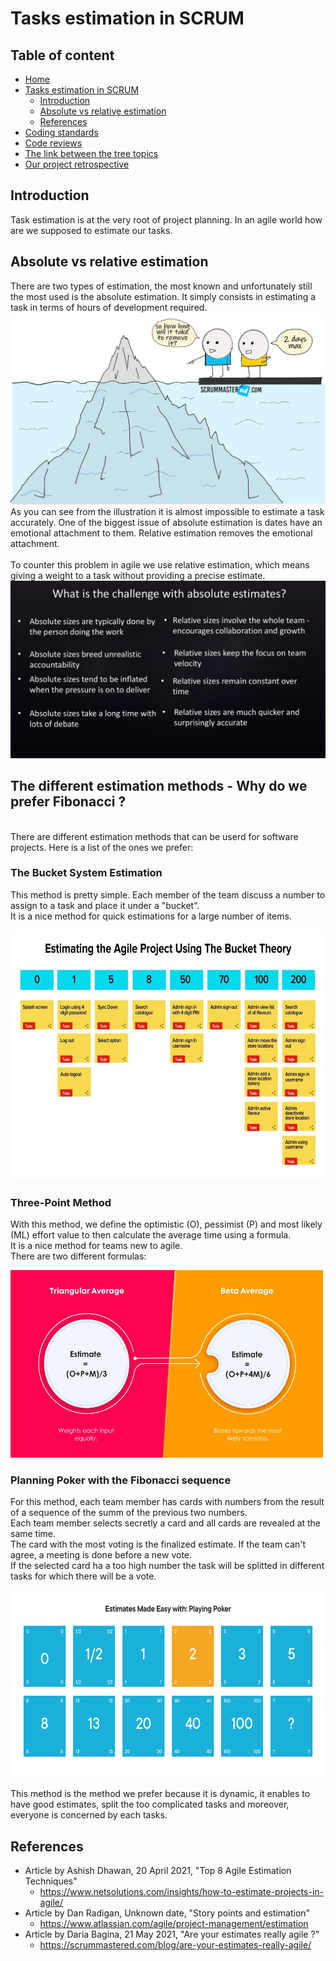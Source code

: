 # Tasks estimation in SCRUM

## Table of content
* [Home](/README.md)
* [Tasks estimation in SCRUM](/readme-content/tasks-estimation.md)
    * [Introduction](#introduction)
    * [Absolute vs relative estimation](#absolute-vs-relative-estimation)
    * [References](#references)
* [Coding standards](/readme-content/coding-standards.md)
* [Code reviews](/readme-content/code-reviews.md)
* [The link between the tree topics](/readme-content/topics-link.md)
* [Our project retrospective](/readme-content/project-retrospective.md)


## Introduction

Task estimation is at the very root of project planning. In an agile world how are we supposed to estimate our tasks.

## Absolute vs relative estimation

There are two types of estimation, the most known and unfortunately still the most used is the absolute estimation. It simply consists in estimating a task in terms of hours of development required. <br>
<img src="./pictures/task-estimation/absolute-relative/Relative-Agile-Estimation.jpg"><br>
As you can see from the illustration it is almost impossible to estimate a task accurately. One of the biggest issue of absolute estimation is dates have an emotional attachment to them. Relative estimation removes the emotional attachment. <br>
<br>
To counter this problem in agile we use relative estimation, which means giving a weight to a task without providing a precise estimate.
<img src="./pictures/task-estimation/absolute-relative/challenge_absolute_estimates.jpg"><br>

## The different estimation methods - Why do we prefer Fibonacci ?

<br>There are different estimation methods that can be userd for software projects. Here is a list of the ones we prefer:<br>

### The Bucket System Estimation

This method is pretty simple. Each member of the team discuss a number to assign to a task and place it under a "bucket".<br>
It is a nice method for quick estimations for a large number of items.

<img src="./pictures/tasks-estimation/estimation-methods/bucket-theory.jpg" width="600" height="400"><br>


### Three-Point Method

With this method, we define the optimistic (O), pessimist (P) and most likely (ML) effort value to then calculate the average time using a formula.<br>
It is a nice method for teams new to agile.<br>
There are two different formulas:<br>

<img src="./pictures/tasks-estimation/estimation-methods/three-points-method.jpg" width="500" height="300"><br>

### Planning Poker with the Fibonacci sequence

For this method, each team member has cards with numbers from the result of a sequence of the summ of the previous two numbers.<br>
Each team member selects secretly a card and all cards are revealed at the same time.<br>
The card with the most voting is the finalized estimate. If the team can't agree, a meeting is done before a new vote.<br>
If the selected card ha a too high number the task will be splitted in different tasks for which there will be a vote.<br>

<img src="./pictures/tasks-estimation/estimation-methods/planning-poker.jpg" width="600" height="300"><br>

This method is the method we prefer because it is dynamic, it enables to have good estimates, split the too complicated tasks and moreover, everyone is concerned by each tasks.<br>

## References

- Article by Ashish Dhawan, 20 April 2021, "Top 8 Agile Estimation Techniques"
    - https://www.netsolutions.com/insights/how-to-estimate-projects-in-agile/
- Article by Dan Radigan, Unknown date, "Story points and estimation"
    - https://www.atlassian.com/agile/project-management/estimation
- Article by Daria Bagina, 21 May 2021, "Are your estimates really agile ?"
    - https://scrummastered.com/blog/are-your-estimates-really-agile/
